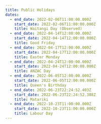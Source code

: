 ```yaml
---
title: Public Holidays
dates:
  - end_date: 2022-02-06T11:00:00.000Z
    start_date: 2022-02-06T11:00:00.000Z
    title: Waitangi Day (Observed)
  - end_date: 2022-04-14T12:00:00.000Z
    start_date: 2022-04-14T12:00:00.000Z
    title: Good Friday
  - end_date: 2022-04-17T12:00:00.000Z
    start_date: 2022-04-17T12:00:00.000Z
    title: Easter Monday
  - end_date: 2022-04-24T12:00:00.000Z
    start_date: 2022-04-24T12:00:00.000Z
    title: ANZAC Day
  - end_date: 2022-06-05T12:00:00.000Z
    start_date: 2022-06-05T12:00:00.000Z
    title: Queen's Birthday
  - end_date: 2022-06-23T22:24:52.403Z
    start_date: 2022-06-23T22:24:52.388Z
    title: Matariki
  - end_date: 2022-10-23T11:00:00.000Z
    start_date: 2022-10-23T11:00:00.000Z
    title: Labour Day
---
```


